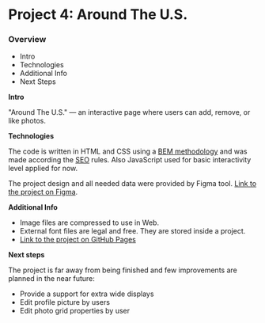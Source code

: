# Project 4: Around The U.S.

### Overview

- Intro
- Technologies
- Additional Info
- Next Steps

**Intro**

"Around The U.S." — an interactive page where users can add, remove, or like photos.

**Technologies**

The code is written in HTML and CSS using a [BEM methodology][bemmeth] and was made according the [SEO][seo] rules. Also JavaScript used for basic interactivity level applied for now.

The project design and all needed data were provided by Figma tool. [Link to the project on Figma][figma].

**Additional Info**

- Image files are compressed to use in Web.
- External font files are legal and free. They are stored inside a project.
- [Link to the project on GitHub Pages][gitpages]

**Next steps**

The project is far away from being finished and few improvements are planned in the near future:

- Provide a support for extra wide displays
- Edit profile picture by users
- Edit photo grid properties by user

[bemmeth]: https://en.bem.info/
[seo]: https://developers.google.com/search/docs/beginner/seo-starter-guide
[figma]: https://www.figma.com/file/SurN1jaeEQIhuZEDMhmWWf/Sprint-4-Around-The-U.S.-desktop-mobile?node-id=0%3A1
[gitpages]: https://sashadar.github.io/web_project_4/
